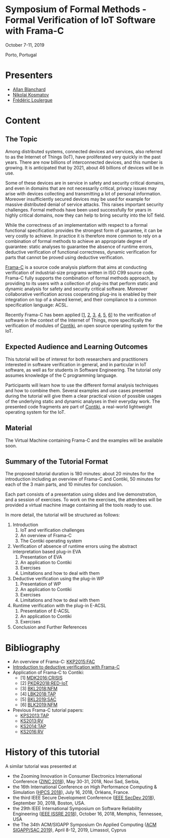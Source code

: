 # Symposium of Formal Methods - Formal Verification of IoT Software with Frama-C

October 7-11, 2019

Porto, Portugal

# Presenters

- [Allan Blanchard](https://allan-blanchard.fr)
- [Nikolai Kosmatov](https://nikolai-kosmatov.eu/)
- [Frédéric Loulergue](https://frederic.loulergue.eu/)

# Content

## The Topic

Among distributed systems, connected devices and services, also
referred to as the Internet of Things (IoT), have proliferated very
quickly in the past years. There are now billions of interconnected
devices, and this number is growing. It is anticipated that by 2021,
about 46 billions of devices will be in use. 

Some of these devices are in service in safety and security critical domains, and
even in domains that are not necessarily critical, privacy issues may
arise with devices collecting and transmitting a lot of personal
information. Moreover insufficiently secured devices may be used for
example for massive distributed denial of service attacks.  This
raises important security challenges. Formal methods have been used
successfully for years in highly critical domains, now they can help
to bring security into the IoT field.

While the correctness of an implementation with respect to a formal
functional specification provides the strongest form of guarantee, it
can be very costly to achieve. In practice it is therefore more common
to rely on a combination of formal methods to achieve an appropriate
degree of guarantee: static analyses to guarantee the absence of
runtime errors, deductive verification of functional correctness,
dynamic verification for parts that cannot be proved using deductive
verification.

[Frama-C](https://frama-c.com) is a source code analysis
platform that aims at conducting verification of industrial-size
programs written in ISO C99 source code. Frama-C fully supports the
combination of formal methods approach, by providing to its users with
a collection of plug-ins that perform static and dynamic analysis for
safety and security critical software. Moreover collaborative
verification across cooperating plug-ins is enabled by their
integration on top of a shared kernel, and their compliance to a
common specification language: ACSL.

Recently Frama-C has been applied
\[[1](https://doi.org/10.1007/978-3-319-54876-0_9),
[2](https://dl.acm.org/citation.cfm?id=3234910),
[3](https://doi.org/10.1007/978-3-319-77935-5_3),
[4](https://doi.org/10.1007/978-3-319-92994-1_11),
[5](https://doi.org/10.1145/3297280.3297495),
[6](https://doi.org/10.1007/978-3-030-20652-9_6)\]
to the verification of software in
the context of the Internet of Things, more specifically the
verification of modules of [Contiki](https://github.com/contiki-ng/contiki-ng), an open source
operating system for the IoT. 

## Expected Audience and Learning Outcomes

This tutorial will be of interest for both researchers and practitioners interested in 
software verification in general, and in particular in IoT software, as well as for
students in Software Engineering.  The tutorial only assumes knowledge of the C
programming language.

Participants will learn how to use the different formal analysis techniques and
how to combine them. Several examples and use cases presented during the tutorial will
give them a clear practical vision of possible usages of the underlying static and
dynamic analyses in their everyday work. The presented code fragments are part of
[Contiki](https://github.com/contiki-ng/contiki-ng), a real-world lightweight operating
system for the IoT.

## Material

The Virtual Machine containing Frama-C and the examples will be available soon.

## Summary of the Tutorial Format

The proposed tutorial duration is 180 minutes: about 20 minutes for the
introduction including an overview of Frama-C and Contiki, 50 minutes
for each of the 3 main parts, and 10 minutes for conclusion.

Each part consists of a presentation using slides and live
demonstration, and a session of exercises.  To work on the exercises,
the attendees will be provided a virtual machine image containing all
the tools ready to use.

In more detail, the tutorial will be structured as follows:

1. Introduction
    1. IoT and verification challenges
    2. An overview of Frama-C
    3. The Contiki operating system
2. Verification of absence of runtime errors using the abstract interpretation based plug-in EVA
    1. Presentation of EVA
    2. An application to Contiki
    3. Exercises
    4. Limitations and how to deal with them
3. Deductive verification using the plug-in WP
    1. Presentation of WP
    2. An application to Contiki
    3. Exercises
    4. Limitations and how to deal with them
4. Runtime verification with the plug-in E-ACSL
    1. Presentation of E-ACSL
    2. An application to Contiki
    3. Exercises
5. Conclusion and Further References

# Bibliography

- An overview of Frama-C: [KKP2015:FAC](https://doi.org/10.1007/s00165-014-0326-7)
- [Introduction to deductive verification with Frama-C](https://allan-blanchard.fr/publis/frama-c-wp-tutorial-en.pdf)
- Application of Frama-C to Contiki:
     - \[1\] [MDK2016:CRISIS](https://doi.org/10.1007/978-3-319-54876-0_9)
     - \[2\] [PKDR2018:RED-IoT](https://dl.acm.org/citation.cfm?id=3234910)
     - \[3\] [BKL2018:NFM](https://doi.org/10.1007/978-3-319-77935-5_3)
     - \[4\] [LBK2018:TAP](https://doi.org/10.1007/978-3-319-92994-1_11)
     - \[5\] [BKL2019:SAC](https://doi.org/10.1145/3297280.3297495)
     - \[6\] [BLK2019:NFM](https://doi.org/10.1007/978-3-030-20652-9_6)
- Previous Frama-C tutorial papers:
     - [KPS2013:TAP](https://doi.org/10.1007/978-3-642-38916-0_10)
     - [KS2013:RV](https://doi.org/10.1007/978-3-642-40787-1_29)
     - [KS2014:TAP](https://doi.org/10.1007/978-3-319-09099-3_13)
     - [KS2016:RV](https://doi.org/10.1007/978-3-319-46982-9_7)

# History of this tutorial

A similar tutorial was presented at

- the Zooming Innovation in Consumer Electronics International Conference ([ZINC 2018](http://www.gozinc.org/#information)), May 30-31, 2018, Novi Sad, Serbia,
- the 16th International Conference on High Performance Computing & Simulation ([HPCS 2018](http://hpcs2018.cisedu.info/)), July 16, 2018, Orléans, France.
- the third IEEE Secure Development Conference ([IEEE SecDev 2018](https://secdev.ieee.org/2018/home)), September 30, 2018, Boston, USA.
- the 29th IEEE International Symposium on Software Reliability Engineering ([IEEE ISSRE 2018](http://2018.issre.net/)), October 16, 2018,  Memphis, Tennessee, USA
- the The 34th ACM/SIGAPP Symposium On Applied Computing ([ACM SIGAPP/SAC 2019](https://www.sigapp.org/sac/sac2019/)), April 8-12, 2019, Limassol, Cyprus
